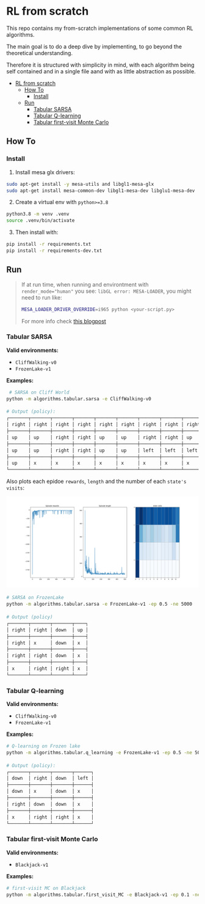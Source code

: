 # RL from scratch

This repo contains my from-scratch implementations of some common RL algorithms.

The main goal is to do a deep dive by implementing, to go beyond the theoretical
understanding.

Therefore it is structured with simplicity in mind, with each algorithm being
self contained and in a single file aand with as little abstraction as possible.

<!--ts-->
   * [RL from scratch](#rl-from-scratch)
      * [How To](#how-to)
         * [Install](#install)
      * [Run](#run)
         * [Tabular SARSA](#tabular-sarsa)
         * [Tabular Q-learning](#tabular-q-learning)
         * [Tabular first-visit Monte Carlo](#tabular-first-visit-monte-carlo)

<!-- Added by: jose, at: mié 02 nov 2022 22:02:32 CET -->

<!--te-->


## How To

### Install

1. Install mesa glx drivers:

```bash
sudo apt-get install -y mesa-utils and libgl1-mesa-glx
sudo apt-get install mesa-common-dev libgl1-mesa-dev libglu1-mesa-dev
```

2. Create a virtual env with `python>=3.8`

```bash
python3.8 -m venv .venv
source .venv/bin/activate
```

3. Then install with:

```bash
pip install -r requirements.txt
pip install -r requirements-dev.txt
```

## Run

> If at run time, when running and environtment with `render_mode="human"` you see:
> `libGL error: MESA-LOADER`, you might need to run like:
> ```bash
> MESA_LOADER_DRIVER_OVERRIDE=i965 python <your-script.py>
> ```
> For more info check [this blogpost](https://devcodetutorial.com/faq/libgl-error-failed-to-load-drivers-iris-and-swrast-in-ubuntu-20-04)



### Tabular SARSA

**Valid environments:**

 - `CliffWalking-v0`
 - `FrozenLake-v1`

**Examples:**

```bash
 # SARSA on Cliff World
python -m algorithms.tabular.sarsa -e CliffWalking-v0

# Output (policy):
┌───────┬───────┬───────┬───────┬───────┬───────┬───────┬───────┬───────┬───────┬───────┬──────┐
│ right │ right │ right │ right │ right │ right │ right │ right │ right │ right │ right │ down │
├───────┼───────┼───────┼───────┼───────┼───────┼───────┼───────┼───────┼───────┼───────┼──────┤
│ up    │ up    │ right │ right │ up    │ up    │ right │ right │ up    │ right │ up    │ down │
├───────┼───────┼───────┼───────┼───────┼───────┼───────┼───────┼───────┼───────┼───────┼──────┤
│ up    │ up    │ right │ right │ up    │ up    │ left  │ left  │ left  │ right │ right │ down │
├───────┼───────┼───────┼───────┼───────┼───────┼───────┼───────┼───────┼───────┼───────┼──────┤
│ up    │ x     │ x     │ x     │ x     │ x     │ x     │ x     │ x     │ x     │ x     │ x    │
└───────┴───────┴───────┴───────┴───────┴───────┴───────┴───────┴───────┴───────┴───────┴──────┘
```

Also plots each epidoe `rewards`, `length` and the number of each `state's visits`:

![./assets/sarsa_cliffwalks.png](assets/sarsa_cliffwalk.png "SARSA on CliffWalk stats")

```bash
# SARSA on FrozenLake
python -m algorithms.tabular.sarsa -e FrozenLake-v1 -ep 0.5 -ne 5000

# Output (policy)
┌───────┬───────┬───────┬────┐
│ right │ right │ down  │ up │
├───────┼───────┼───────┼────┤
│ right │ x     │ down  │ x  │
├───────┼───────┼───────┼────┤
│ right │ right │ down  │ x  │
├───────┼───────┼───────┼────┤
│ x     │ right │ right │ x  │
└───────┴───────┴───────┴────┘
```

### Tabular Q-learning

**Valid environments:**

 - `CliffWalking-v0`
 - `FrozenLake-v1`


**Examples:**

```bash
# Q-learning on Frozen lake
python -m algorithms.tabular.q_learning -e FrozenLake-v1 -ep 0.5 -ne 5000

# Output (policy):
┌───────┬───────┬───────┬──────┐
│ down  │ right │ down  │ left │
├───────┼───────┼───────┼──────┤
│ down  │ x     │ down  │ x    │
├───────┼───────┼───────┼──────┤
│ right │ down  │ down  │ x    │
├───────┼───────┼───────┼──────┤
│ x     │ right │ right │ x    │
└───────┴───────┴───────┴──────┘
```

### Tabular first-visit Monte Carlo

**Valid environments:**

 - `Blackjack-v1`


**Examples:**

```bash
# first-visit MC on Blackjack
python -m algorithms.tabular.first_visit_MC -e Blackjack-v1 -ep 0.1 -ne 500000
```
